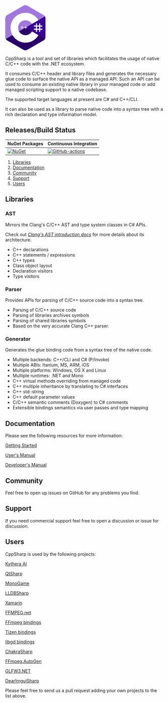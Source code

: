 <img src="docs/logo.svg" width="128">

CppSharp is a tool and set of libraries which facilitates the usage of native C/C++ code
with the .NET ecosystem.

It consumes C/C++ header and library files and generates the 
necessary glue code to surface the native API as a managed API. Such an API can be
used to consume an existing native library in your managed code or add
managed scripting support to a native codebase.

The supported target languages at present are C# and C++/CLI.

It can also be used as a library to parse native code into a syntax tree with a
rich declaration and type information model.

## Releases/Build Status

| NuGet Packages            | Continuous Integration    |
|---------------------------|---------------------------|
| [![NuGet](https://img.shields.io/nuget/v/CppSharp.svg)](https://www.nuget.org/packages/CppSharp/) | [![GitHub-actions](https://github.com/mono/CppSharp/workflows/CI/badge.svg)](https://github.com/mono/CppSharp/actions?query=workflow%3ACI) 

1. [Libraries](#libraries)
2. [Documentation](#documentation)
3. [Community](#community)
4. [Support](#support)
5. [Users](#users)

## Libraries

### AST 

Mirrors the Clang's C/C++ AST and type system classes in C# APIs.

Check out [_Clang's AST introduction docs_](http://clang.llvm.org/docs/IntroductionToTheClangAST.html) for more details about its architecture.
 
 * C++ declarations
 * C++ statements / expressions
 * C++ types
 * Class object layout
 * Declaration visitors
 * Type visitors

### Parser

Provides APIs for parsing of C/C++ source code into a syntax tree.

* Parsing of C/C++ source code
* Parsing of libraries archives symbols
* Parsing of shared libraries symbols 
* Based on the very accurate Clang C++ parser.

### Generator

Generates the glue binding code from a syntax tree of the native code.
 
 * Multiple backends: C++/CLI and C# (P/Invoke)
 * Multiple ABIs: Itanium, MS, ARM, iOS
 * Multiple platforms: Windows, OS X and Linux
 * Multiple runtimes: .NET and Mono
 * C++ virtual methods overriding from managed code
 * C++ multiple inheritance by translating to C# interfaces
 * C++ std::string
 * C++ default parameter values
 * C/C++ semantic comments (Doxygen) to C# comments
 * Extensible bindings semantics via user passes and type mapping 

## Documentation

Please see the following resources for more information:

[Getting Started](docs/GettingStarted.md)

[User's Manual](docs/UsersManual.md)

[Developer's Manual](docs/DevManual.md)

## Community

Feel free to open up issues on GitHub for any problems you find.

## Support

If you need commercial support feel free to open a discussion or issue for discussion.

## Users

CppSharp is used by the following projects:

[Kythera AI](https://kythera.ai)

[QtSharp](https://gitlab.com/ddobrev/QtSharp)

[MonoGame](https://github.com/mono/MonoGame)

[LLDBSharp](https://github.com/tritao/LLDBSharp)

[Xamarin](http://xamarin.com/)

[FFMPEG.net](https://github.com/crazyender/FFMPEG.net)

[FFmpeg bindings](https://github.com/InitialForce/FFmpeg_bindings)

[Tizen bindings](https://github.com/kitsilanosoftware/CppSharpTizen)

[libgd bindings](https://github.com/imazen/deprecated-gd-bindings-generator-old)

[ChakraSharp](https://github.com/baristalabs/ChakraSharp)

[FFmpeg.AutoGen](https://github.com/Ruslan-B/FFmpeg.AutoGen)

[GLFW3.NET](https://github.com/realvictorprm/GLFW3.NET)

[DearImguiSharp](https://github.com/Sewer56/DearImguiSharp)

Please feel free to send us a pull request adding your own projects to the list above.
